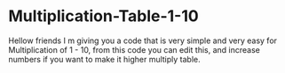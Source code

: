 # Multiplication-Table-1-10
Hellow friends I m giving you a code that is very simple and very easy for Multiplication of 1 - 10, from this code you can edit this, and increase numbers if you want to make it higher multiply table.
